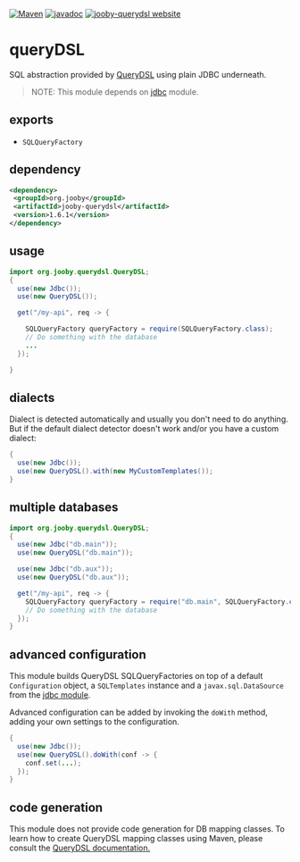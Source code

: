 [![Maven](https://img.shields.io/maven-metadata/v/http/central.maven.org/maven2/org/jooby/jooby-querydsl/maven-metadata.xml.svg)](http://mvnrepository.com/artifact/org.jooby/jooby-querydsl/1.6.1)
[![javadoc](https://javadoc.io/badge/org.jooby/jooby-querydsl.svg)](https://javadoc.io/doc/org.jooby/jooby-querydsl/1.6.1)
[![jooby-querydsl website](https://img.shields.io/badge/jooby-querydsl-brightgreen.svg)](http://jooby.org/doc/querydsl)
# queryDSL

SQL abstraction provided by <a href="http://www.querydsl.com">QueryDSL</a> using plain JDBC underneath.

> NOTE: This module depends on [jdbc](https://github.com/jooby-project/jooby/tree/master/jooby-jdbc) module.

## exports

* ```SQLQueryFactory```

## dependency

```xml
<dependency>
 <groupId>org.jooby</groupId>
 <artifactId>jooby-querydsl</artifactId>
 <version>1.6.1</version>
</dependency>
```

## usage

```java
import org.jooby.querydsl.QueryDSL;
{
  use(new Jdbc());
  use(new QueryDSL());

  get("/my-api", req -> {

    SQLQueryFactory queryFactory = require(SQLQueryFactory.class);
    // Do something with the database
    ...
  });

}
```

## dialects

Dialect is detected automatically and usually you don't need to do anything. But if the default dialect detector doesn't work and/or you have a custom dialect:

```java
{
  use(new Jdbc());
  use(new QueryDSL().with(new MyCustomTemplates());
}
```

## multiple databases

```java
import org.jooby.querydsl.QueryDSL;
{
  use(new Jdbc("db.main"));
  use(new QueryDSL("db.main"));

  use(new Jdbc("db.aux"));
  use(new QueryDSL("db.aux"));

  get("/my-api", req -> {
    SQLQueryFactory queryFactory = require("db.main", SQLQueryFactory.class);
    // Do something with the database
  });
}
```

## advanced configuration

This module builds QueryDSL SQLQueryFactories on top of a default ```Configuration``` object, a ```SQLTemplates``` instance and a ```javax.sql.DataSource``` from the [jdbc module](/doc/jdbc).

Advanced configuration can be added by invoking the ```doWith``` method, adding your own settings to the configuration.

```java
{
  use(new Jdbc());
  use(new QueryDSL().doWith(conf -> {
    conf.set(...);
  });
}
```

## code generation

This module does not provide code generation for DB mapping classes. To learn how to create QueryDSL mapping classes using Maven, please consult the <a href="http://www.querydsl.com/static/querydsl/latest/reference/html_single/#d0e725">QueryDSL documentation.</a>
